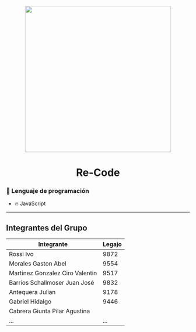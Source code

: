 <div id="header" align="center">
    <img src="https://media.giphy.com/media/2IudUHdI075HL02Pkk/giphy.gif" width="400"/ autoplay>
    <br>
    <h1 align="center">
        Re-Code
    </h1>
</div>

### :page_with_curl: Lenguaje de programación

- :fire: JavaScript

---

## Integrantes del Grupo

| Integrante | Legajo |
|------------|--------|
| Rossi Ivo | 9872 |
| Morales Gaston Abel | 9554|
| Martinez Gonzalez	Ciro Valentin | 9517 |
| Barrios Schallmoser	Juan José	| 9832 |
| Antequera Julian	| 9178 |
| Gabriel Hidalgo | 9446 |
| Cabrera Giunta Pilar Agustina |  |
| ... | ... |

